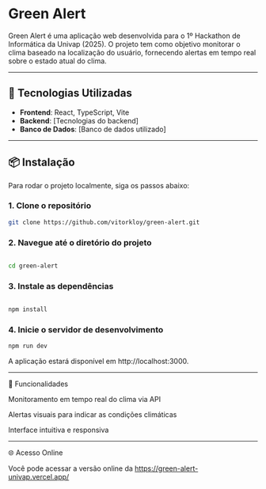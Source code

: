 # Green Alert

Green Alert é uma aplicação web desenvolvida para o 1º Hackathon de Informática da Univap (2025). O projeto tem como objetivo monitorar o clima baseado na localização do usuário, fornecendo alertas em tempo real sobre o estado atual do clima.

---

## 🚀 Tecnologias Utilizadas

- **Frontend**: React, TypeScript, Vite  
- **Backend**: [Tecnologias do backend]  
- **Banco de Dados**: [Banco de dados utilizado]  

---

## 📦 Instalação

Para rodar o projeto localmente, siga os passos abaixo:

### 1. Clone o repositório
```bash
git clone https://github.com/vitorkloy/green-alert.git
```
### 2. Navegue até o diretório do projeto
```bash

cd green-alert
```
### 3. Instale as dependências
```bash

npm install
```
### 4. Inicie o servidor de desenvolvimento
```bash
npm run dev
```

A aplicação estará disponível em http://localhost:3000.


---

🔧 Funcionalidades

Monitoramento em tempo real do clima via API

Alertas visuais para indicar as condições climáticas

Interface intuitiva e responsiva



---

🌐 Acesso Online

Você pode acessar a versão online da https://green-alert-univap.vercel.app/
